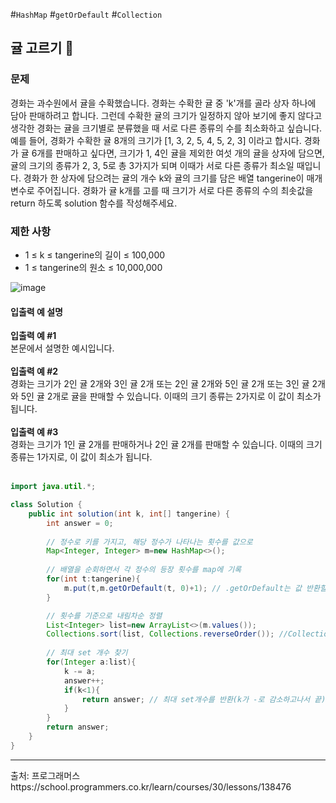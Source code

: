#`HashMap` #`getOrDefault` #`Collection`
## 귤 고르기 🍊
### 문제
경화는 과수원에서 귤을 수확했습니다. 경화는 수확한 귤 중 'k'개를 골라 상자 하나에 담아 판매하려고 합니다. 그런데 수확한 귤의 크기가 일정하지 않아 보기에 좋지 않다고 생각한 경화는 귤을 크기별로 분류했을 때 서로 다른 종류의 수를 최소화하고 싶습니다.
예를 들어, 경화가 수확한 귤 8개의 크기가 [1, 3, 2, 5, 4, 5, 2, 3] 이라고 합시다. 경화가 귤 6개를 판매하고 싶다면, 크기가 1, 4인 귤을 제외한 여섯 개의 귤을 상자에 담으면, 귤의 크기의 종류가 2, 3, 5로 총 3가지가 되며 이때가 서로 다른 종류가 최소일 때입니다.
경화가 한 상자에 담으려는 귤의 개수 k와 귤의 크기를 담은 배열 tangerine이 매개변수로 주어집니다. 경화가 귤 k개를 고를 때 크기가 서로 다른 종류의 수의 최솟값을 return 하도록 solution 함수를 작성해주세요.

### 제한 사항
* 1 ≤ k ≤ tangerine의 길이 ≤ 100,000
* 1 ≤ tangerine의 원소 ≤ 10,000,000

![image](https://github.com/minahLim/CodingTest/assets/146914181/dff98010-affd-4118-9dff-f4488f9afe5b)

#### 입출력 예 설명
**입출력 예 #1** <br>
본문에서 설명한 예시입니다. <br><br>
**입출력 예 #2** <br>
경화는 크기가 2인 귤 2개와 3인 귤 2개 또는 2인 귤 2개와 5인 귤 2개 또는 3인 귤 2개와 5인 귤 2개로 귤을 판매할 수 있습니다. 이때의 크기 종류는 2가지로 이 값이 최소가 됩니다. <br><br>
**입출력 예 #3** <br>
경화는 크기가 1인 귤 2개를 판매하거나 2인 귤 2개를 판매할 수 있습니다. 이때의 크기 종류는 1가지로, 이 값이 최소가 됩니다. <br><br>

```java
import java.util.*;

class Solution {
    public int solution(int k, int[] tangerine) {
        int answer = 0;
        
        // 정수로 키를 가지고, 해당 정수가 나타나는 횟수를 값으로 
        Map<Integer, Integer> m=new HashMap<>();
        
        // 배열을 순회하면서 각 정수의 등장 횟수를 map에 기록
        for(int t:tangerine){
            m.put(t,m.getOrDefault(t, 0)+1); // .getOrDefault는 값 반환할 때 쓰이는 함수
        }

        // 횟수를 기준으로 내림차순 정렬
        List<Integer> list=new ArrayList<>(m.values());
        Collections.sort(list, Collections.reverseOrder()); //Collections.sort(List L)	리스트를 내림차순으로 정렬
        
        // 최대 set 개수 찾기
        for(Integer a:list){
            k -= a;
            answer++;
            if(k<1){
                return answer; // 최대 set개수를 반환(k가 -로 감소하고나서 끝)
            }
        }
        return answer;
    }
}
```

<hr>
출처: 프로그래머스 <br>
https://school.programmers.co.kr/learn/courses/30/lessons/138476
